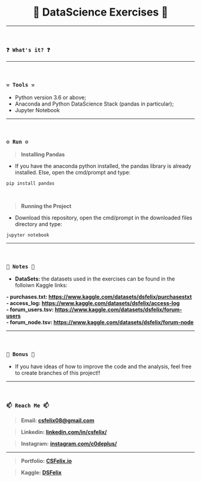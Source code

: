 <h1 align="center">🌟 DataScience Exercises 🌟</h1>

----
<br>

### `❓ What's it? ❓`



----
<br>

### `⚒️ Tools ⚒️`

* Python version 3.6 or above;
* Anaconda and Python DataScience Stack (pandas in particular);
* Jupyter Notebook

----
<br>

### `⚙️ Run ⚙️`

> **Installing Pandas**

* If you have the anaconda python installed, the pandas library is already installed. Else, open the cmd/prompt and type:

```
pip install pandas
```

<br>

> **Running the Project**

* Download this repository, open the cmd/prompt in the downloaded files directory and type:

```
jupyter notebook
```

----
<br>

### `📝 Notes 📝`

* **DataSets:** the datasets used in the exercises can be found in the folloiwn Kaggle links:


**- purchases.txt: https://www.kaggle.com/datasets/dsfelix/purchasestxt**
<br>
**- access_log: https://www.kaggle.com/datasets/dsfelix/access-log**
<br>
**- forum_users.tsv: https://www.kaggle.com/datasets/dsfelix/forum-users**
<br>
**- forum_node.tsv: https://www.kaggle.com/datasets/dsfelix/forum-node**


----
<br>

### `🎁 Bonus 🎁`

* If you have ideas of how to improve the code and the analysis, feel free to create branches of this project!!

----
<br>

### `📫 Reach Me 📫`

> **Email:** **[csfelix08@gmail.com](mailto:csfelix08@gmail.com?)**

> **Linkedin:** **[linkedin.com/in/csfelix/](https://www.linkedin.com/in/csfelix/)**

> **Instagram:** **[instagram.com/c0deplus/](https://www.instagram.com/c0deplus/)**

----

> **Portfolio:** **[CSFelix.io](https://csfelix.github.io/)**

> **Kaggle:** **[DSFelix](https://www.kaggle.com/dsfelix)**
